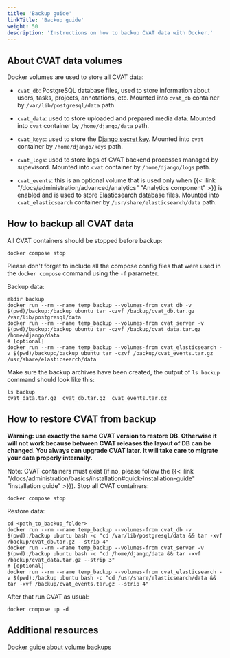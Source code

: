 ```yaml
---
title: 'Backup guide'
linkTitle: 'Backup guide'
weight: 50
description: 'Instructions on how to backup CVAT data with Docker.'
---
```


<!--lint disable heading-style-->

## About CVAT data volumes

Docker volumes are used to store all CVAT data:

- `cvat_db`: PostgreSQL database files, used to store information about users, tasks, projects, annotations, etc.
  Mounted into `cvat_db` container by `/var/lib/postgresql/data` path.

- `cvat_data`: used to store uploaded and prepared media data.
  Mounted into `cvat` container by `/home/django/data` path.

- `cvat_keys`: used to store the [Django secret key](https://docs.djangoproject.com/en/4.2/ref/settings/#std-setting-SECRET_KEY).
  Mounted into `cvat` container by `/home/django/keys` path.

- `cvat_logs`: used to store logs of CVAT backend processes managed by supevisord.
  Mounted into `cvat` container by `/home/django/logs` path.

- `cvat_events`: this is an optional volume that is used only when
  {{< ilink "/docs/administration/advanced/analytics" "Analytics component" >}}
  is enabled and is used to store Elasticsearch database files.
  Mounted into `cvat_elasticsearch` container by `/usr/share/elasticsearch/data` path.

## How to backup all CVAT data

All CVAT containers should be stopped before backup:

```shell
docker compose stop
```

Please don't forget to include all the compose config files that were used in the `docker compose` command
using the `-f` parameter.

Backup data:

```shell
mkdir backup
docker run --rm --name temp_backup --volumes-from cvat_db -v $(pwd)/backup:/backup ubuntu tar -czvf /backup/cvat_db.tar.gz /var/lib/postgresql/data
docker run --rm --name temp_backup --volumes-from cvat_server -v $(pwd)/backup:/backup ubuntu tar -czvf /backup/cvat_data.tar.gz /home/django/data
# [optional]
docker run --rm --name temp_backup --volumes-from cvat_elasticsearch -v $(pwd)/backup:/backup ubuntu tar -czvf /backup/cvat_events.tar.gz /usr/share/elasticsearch/data
```

Make sure the backup archives have been created, the output of `ls backup` command should look like this:

```shell
ls backup
cvat_data.tar.gz  cvat_db.tar.gz  cvat_events.tar.gz
```

## How to restore CVAT from backup

**Warning: use exactly the same CVAT version to restore DB. Otherwise
it will not work because between CVAT releases the layout of DB can be
changed. You always can upgrade CVAT later. It will take care to migrate
your data properly internally.**

Note: CVAT containers must exist (if no, please follow the
{{< ilink "/docs/administration/basics/installation#quick-installation-guide" "installation guide" >}}).
Stop all CVAT containers:

```shell
docker compose stop
```

Restore data:

```shell
cd <path_to_backup_folder>
docker run --rm --name temp_backup --volumes-from cvat_db -v $(pwd):/backup ubuntu bash -c "cd /var/lib/postgresql/data && tar -xvf /backup/cvat_db.tar.gz --strip 4"
docker run --rm --name temp_backup --volumes-from cvat_server -v $(pwd):/backup ubuntu bash -c "cd /home/django/data && tar -xvf /backup/cvat_data.tar.gz --strip 3"
# [optional]
docker run --rm --name temp_backup --volumes-from cvat_elasticsearch -v $(pwd):/backup ubuntu bash -c "cd /usr/share/elasticsearch/data && tar -xvf /backup/cvat_events.tar.gz --strip 4"
```

After that run CVAT as usual:

```shell
docker compose up -d
```

## Additional resources

[Docker guide about volume backups](https://docs.docker.com/storage/volumes/#backup-restore-or-migrate-data-volumes)
